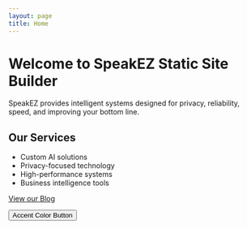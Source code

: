 ```yaml
---
layout: page
title: Home
---
```


# Welcome to SpeakEZ Static Site Builder

SpeakEZ provides intelligent systems designed for privacy, reliability, speed, and improving your bottom line.

## Our Services

- Custom AI solutions
- Privacy-focused technology
- High-performance systems
- Business intelligence tools

[View our Blog](/posts/index.html)

<button class="btn btn-accent">Accent Color Button</button>